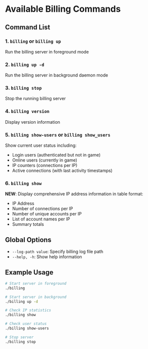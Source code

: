 # Available Billing Commands

## Command List

### 1. `billing` or `billing up`
Run the billing server in foreground mode

### 2. `billing up -d`
Run the billing server in background daemon mode

### 3. `billing stop`
Stop the running billing server

### 4. `billing version`
Display version information

### 5. `billing show-users` or `billing show_users`
Show current user status including:
- Login users (authenticated but not in game)
- Online users (currently in game)
- IP counters (connections per IP)
- Active connections (with last activity timestamps)

### 6. `billing show`
**NEW**: Display comprehensive IP address information in table format:
- IP Address
- Number of connections per IP
- Number of unique accounts per IP
- List of account names per IP
- Summary totals

## Global Options
- `--log-path value`: Specify billing log file path
- `--help, -h`: Show help information

## Example Usage
```bash
# Start server in foreground
./billing

# Start server in background
./billing up -d

# Check IP statistics
./billing show

# Check user status
./billing show-users

# Stop server
./billing stop
```